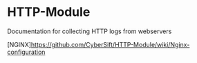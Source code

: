 # HTTP-Module
Documentation for collecting HTTP logs from webservers

[NGINX]<https://github.com/CyberSift/HTTP-Module/wiki/Nginx-configuration>
